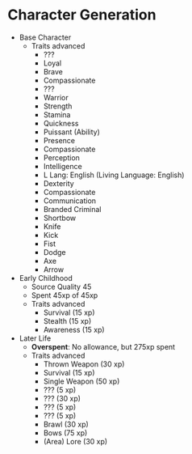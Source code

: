 # Character Generation
+ Base Character
    + Traits advanced
        + ???
        + Loyal
        + Brave
        + Compassionate
        + ???
        + Warrior
        + Strength
        + Stamina
        + Quickness
        + Puissant (Ability)
        + Presence
        + Compassionate
        + Perception
        + Intelligence
        + L Lang: English (Living Language: English)
        + Dexterity
        + Compassionate
        + Communication
        + Branded Criminal
        + Shortbow
        + Knife
        + Kick
        + Fist
        + Dodge
        + Axe
        + Arrow
+ Early Childhood
    + Source Quality 45
    + Spent 45xp of 45xp
    + Traits advanced
        + Survival (15 xp)
        + Stealth (15 xp)
        + Awareness (15 xp)
+ Later Life
    + **Overspent**: No allowance, but 275xp spent
    + Traits advanced
        + Thrown Weapon (30 xp)
        + Survival (15 xp)
        + Single Weapon (50 xp)
        + ??? (5 xp)
        + ??? (30 xp)
        + ??? (5 xp)
        + ??? (5 xp)
        + Brawl (30 xp)
        + Bows (75 xp)
        + (Area) Lore (30 xp)
